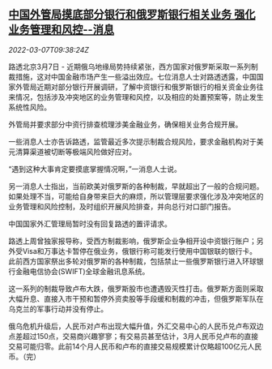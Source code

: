<!--1646647262000-->
[中国外管局摸底部分银行和俄罗斯银行相关业务 强化业务管理和风控--消息](https://cn.reuters.com/article/china-safe-banks-russia-risk-0307-idCNKBS2L40VC)
------

<div><i>2022-03-07T09:38:24Z</i></div><p>路透北京3月7日 - 近期俄乌地缘局势持续紧张，西方国家对俄罗斯采取一系列制裁措施，这对中国金融市场产生一些溢出效应。七位消息人士对路透透露，中国国家外管局近期对部分银行开展调研，了解中资银行和俄罗斯银行的相关资金业务往来情况，包括涉及冲突地区的业务管理和风控，以及相应的处置预案等，防止发生系统性风险。</p><p>外管局并要求部分中资行排查梳理涉美金融业务，确保相关业务合规开展。</p><p>一些消息人士亦告诉路透，监管最近多次提示制裁合规风险，要求金融机构对于美元清算渠道被切断等极端风险做好应对。</p><p>“遇到这种大事肯定要摸底掌握情况啊，”一消息人士说。</p><p>另一消息人士指出，当前欧美对俄罗斯的各种制裁，早就超出了一般的合规问题。如果处理不当，可能给自身带来巨大的麻烦，所以管理层要求强化涉及冲突地区的业务管理和风险控制，及时组织开展风险排查，并向总行对口部门报告。</p><p>中国国家外汇管理局暂时没有回复路透的置评请求。</p><p>路透上周曾独家报导称，受西方制裁影响，俄罗斯企业争相开设中资银行账户；另外受Visa和万事达卡暂停在俄业务，俄银行称可能发行使用中国银联的银行卡。此前西方国家祭出多轮对俄罗斯的各种制裁，包括禁止一些俄罗斯银行进入环球银行金融电信协会(SWIFT)全球金融讯息系统。</p><p>这一系列的制裁导致卢布大跌，俄罗斯股市也遭遇毁灭性打击。俄罗斯方面则采取大幅升息、直接入市干预和暂停外资卖股等手段缓和制裁的冲击，但俄罗斯军队在乌克兰的军事行动并没有停止。</p><p>俄乌危机升级后，人民币对卢布出现大幅升值，外汇交易中心的人民币兑卢布双边点差超过150点，交易商兴趣寥寥；有交易员甚至估计，3月人民币兑卢布的直接交易可能归零。此前14个月人民币和卢布的直接交易规模累计仅略超100亿元人民币。（完）</p>
